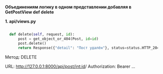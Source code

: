 **Объединениям логику в одном представлении добавляя в GetPostView def delete**

**1. api/views.py**

```python class GetPostView(APIView):

  def delete(self, request, id):
      post = get_object_or_404(Post, id=id)
      post.delete()
      return Response({"detail": "Пост удалён"}, status=status.HTTP_204_NO_CONTENT)
```

Метод: DELETE

URL: http://127.0.0.1:8000/api/post/<int:id>/
Authorization: Bearer ...